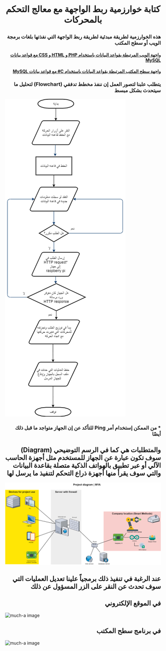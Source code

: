 # <p align="center"> كتابة خوارزمية ربط الواجهة مع معالج التحكم بالمحركات </p>

### <div dir="rtl"> هذه الخوارزمية لطريقة مبدئية لطريقة ربط الواجهة التي نفذتها بلغات برمجة الويب أو سطح المكتب</div>

#### <div dir="rtl"> </div>

#### <p  dir="rtl"> [ واجهة الويب المرتبطة بقواعد البيانات باستخدام PHP و HTML و CSS  مع قواعد بيانات MySQL ](https://github.com/MohammadYAmmar/Robot-arm-with-a-camera/tree/main/Control%20panel%20for%20robot%20arm%20with%20database)</p>


#### <p dir="rtl"> [ واجهة سطح المكتب المرتبطة بقواعد البيانات باستخدام C#  مع قواعد بيانات MySQL ](https://github.com/MohammadYAmmar/A-control-panel-program-for-robot-arm-with-databases-for-Windows-devices-via-c-sharp)</p>



### <div dir="rtl">يتطلب علبنا لتصور العمل إن ننفذ مخطط تدفقي (Flowchart) لتحليل ما سيتحدث بشكل مبسط </div>


![much-a image](https://github.com/MohammadYAmmar/Robot-arm-with-a-camera/blob/main/Algorithm:%20Connecting%20interface%20to%20IoT/%D8%B5%D9%88%D8%B1%D8%A9%20%D9%84%D9%84%D9%85%D8%AE%D8%B7%D8%B7%20%D8%A7%D9%84%D8%AA%D8%AF%D9%81%D9%82%D9%8A.png) 


### <div dir="rtl">* من الممكن إستخدام أمر Ping للتأكد عن إن الجهاز متواجد ما قبل ذلك أيضًا </div>



## <div dir="rtl">والمتطلبات هي كما في الرسم التوضيحي (Diagram) سوف تكون عبارة عن الجهاز للمستخدم مثل أجهزة الحاسب الآلي أو عبر تطبيق بالهواتف الذكية متصلة بقاعدة البيانات والتي سوف يقرأ منها أجهزة ذراع التحكم لتنفيذ ما يرسل لها</div>

![much-a image](https://github.com/MohammadYAmmar/Robot-arm-with-a-camera/blob/main/Algorithm:%20Connecting%20interface%20to%20IoT/Image%20of%20project%20diagram.png) 

## <div dir="rtl">عند الرغبة في تنفيذ ذلك برمجياً علينا تعديل العمليات التي سوف تحدث عن النقر على الزر المسؤول عن ذلك </div>

## <div dir="rtl">في الموقع الإلكتروني </div>

![much-a image]() 

## <div dir="rtl">في برنامج سطح المكتب </div>
![much-a image]() 









